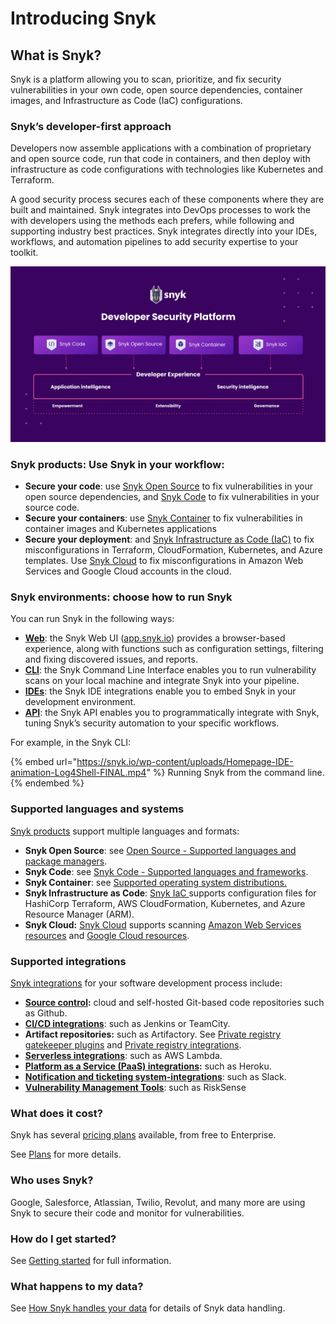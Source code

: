 # Introducing Snyk

##

## What is Snyk?

Snyk is a platform allowing you to scan, prioritize, and fix security vulnerabilities in your own code, open source dependencies, container images, and Infrastructure as Code (IaC) configurations.

### Snyk’s developer-first approach

Developers now assemble applications with a combination of proprietary and open source code, run that code in containers, and then deploy with infrastructure as code configurations with technologies like Kubernetes and Terraform.

A good security process secures each of these components where they are built and maintained. Snyk integrates into DevOps processes to work the with developers using the methods each prefers, while following and supporting industry best practices. Snyk integrates directly into your IDEs, workflows, and automation pipelines to add security expertise to your toolkit.

![](<../../.gitbook/assets/image (162) (1) (1) (1) (1) (1) (1).png>)

### Snyk products: Use Snyk in your workflow:

* **Secure your code**: use [Snyk Open Source](../../products/snyk-open-source/) to fix vulnerabilities in your open source dependencies, and [Snyk Code](../../products/snyk-code/) to fix vulnerabilities in your source code.
* **Secure your containers**: use [Snyk Container](../../products/snyk-container/) to fix vulnerabilities in container images and Kubernetes applications
* **Secure your deployment**: and [Snyk Infrastructure as Code (IaC)](../../products/snyk-infrastructure-as-code/) to fix misconfigurations in Terraform, CloudFormation, Kubernetes, and Azure templates. Use [Snyk Cloud](../../products/snyk-cloud/) to fix misconfigurations in Amazon Web Services and Google Cloud accounts in the cloud.

### Snyk environments: choose how to run Snyk

You can run Snyk in the following ways:

* [**Web**](../../snyk-web-ui/): the Snyk Web UI ([app.snyk.io](https://app.snyk.io)) provides a browser-based experience, along with functions such as configuration settings, filtering and fixing discovered issues, and reports.
* [**CLI**](https://docs.snyk.io/snyk-cli): the Snyk Command Line Interface enables you to run vulnerability scans on your local machine and integrate Snyk into your pipeline.
* [**IDEs**](../../ide-tools/): the Snyk IDE integrations enable you to embed Snyk in your development environment.
* [**API**](https://support.snyk.io/hc/en-us/categories/360000665657-Snyk-API): the Snyk API enables you to programmatically integrate with Snyk, tuning Snyk’s security automation to your specific workflows.

For example, in the Snyk CLI:

{% embed url="https://snyk.io/wp-content/uploads/Homepage-IDE-animation-Log4Shell-FINAL.mp4" %}
Running Snyk from the command line.
{% endembed %}

### Supported languages and systems

[Snyk products](broken-reference) support multiple languages and formats:

* **Snyk Open Source**: see [Open Source - Supported languages and package managers](../../products/snyk-open-source/language-and-package-manager-support/).
* **Snyk Code**: see [Snyk Code - Supported languages and frameworks](../../products/snyk-code/snyk-code-language-and-framework-support.md).
* **Snyk Container**: see [Supported operating system distributions.](../../products/snyk-container/supported-operating-system-distributions.md)
* **Snyk Infrastructure as Code**: [Snyk IaC ](../../products/snyk-infrastructure-as-code/)supports configuration files for HashiCorp Terraform, AWS CloudFormation, Kubernetes, and Azure Resource Manager (ARM).&#x20;
* &#x20;**Snyk Cloud:** [Snyk Cloud](../../products/snyk-cloud/) supports scanning [Amazon Web Services resources](../../products/snyk-cloud/supported-aws-resources-for-snyk-cloud.md) and [Google Cloud resources](../../products/snyk-cloud/getting-started-with-snyk-cloud-google/).

### Supported integrations

[Snyk integrations](https://docs.snyk.io/integrations) for your software development process include:

* [**Source control**](../../integrations/git-repository-scm-integrations/)**:** cloud and self-hosted Git-based code repositories such as Github.
* [**CI/CD integrations**](../../integrations/ci-cd-integrations/): such as Jenkins or TeamCity.
* **Artifact repositories:** such as Artifactory. See [Private registry gatekeeper plugins](https://docs.snyk.io/integrations/private-registry-gatekeeper-plugins) and [Private registry integrations](https://docs.snyk.io/integrations/private-registry-integrations).
* [**Serverless integrations**](https://docs.snyk.io/integrations/serverless-integrations): such as AWS Lambda.
* [**Platform as a Service (PaaS) integrations**](../../integrations/platform-as-a-service-integrations/)**:** such as Heroku.
* [**Notification and ticketing system-integrations**](https://docs.snyk.io/integrations/notifications-ticketing-system-integrations): such as Slack.
* [**Vulnerability Management Tools**](../../integrations/vulnerability-management-tools/): such as RiskSense

### **What does it cost?**

Snyk has several [pricing plans](https://snyk.io/plans/) available, from free to Enterprise.

See [Plans](plans.md) for more details.

### **Who uses Snyk?**

Google, Salesforce, Atlassian, Twilio, Revolut, and many more are using Snyk to secure their code and monitor for vulnerabilities.

### **How do I get started?**

See [Getting started](../) for full information.

### What happens to my data?

See [How Snyk handles your data](https://docs.snyk.io/more-info/how-snyk-handles-your-data) for details of Snyk data handling.
